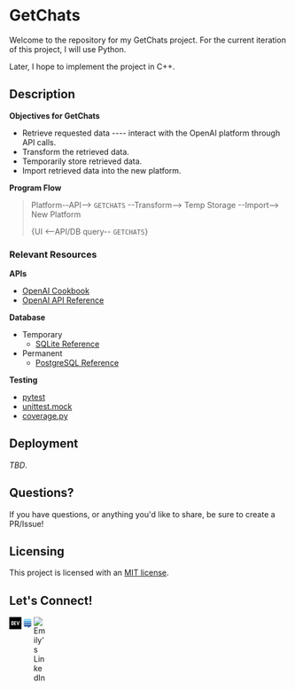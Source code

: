 # GetChats
<html>
<p>
  Welcome to the repository for my GetChats project. For the current iteration of this project, I will use Python. </p>
  <p> Later, I hope to implement the project in C++.
  </p>
  </html>

## Description

**Objectives for GetChats**
  - Retrieve requested data ---- interact with the OpenAI platform through API calls.
  - Transform the retrieved data.
  - Temporarily store retrieved data.
  - Import retrieved data into the new platform.

**Program Flow**
> Platform--API--> `GETCHATS` --Transform--> Temp Storage --Import--> New Platform
>
> {UI <--API/DB query-- `GETCHATS`}

### Relevant Resources
**APIs**
  - [OpenAI Cookbook](https://github.com/openai/openai-cookbook/)
  - [OpenAI API Reference](https://platform.openai.com/docs/api-reference)

**Database**
- Temporary
  - [SQLite Reference](https://www.sqlite.org/docs.html)
- Permanent
  - [PostgreSQL Reference](https://www.postgresql.org/docs/)

**Testing**
- [pytest](https://docs.pytest.org/en/7.1.x/contents.html) 
- [unittest.mock](https://docs.python.org/3/library/unittest.mock.html)
- [coverage.py](https://pypi.org/project/coverage/)

## Deployment
_TBD_.

## Questions?
If you have questions, or anything you'd like to share, be sure to create a PR/Issue!

## Licensing
This project is licensed with an [MIT license](https://github.com/bit-bangin/GetChats/blob/d98514088b228e5c6fa45bede8b47f0adbaea91a/LICENSE). 

## Let's Connect!
<html>
<a href="https://dev.to/bitbanging">
  <img align="left" alt="Emily | DEV" width="22px" src="https://github.com/bit-bangin/.github/blob/213d2e11f821a71be9bf84ea674a3651caf48643/DEVlogo.svg" />
</a>

<a href="https://stackexchange.com/users/23465724/the-real-bit-bangin">
  <img align="left" alt="Connect on Stack Exchange" width="22px" src="https://github.com/bit-bangin/.github/blob/fb09c56e1ba7d210b704aef4efd245c646fdc4d2/stackExchangeLogo.svg" />
</a>

<a href="https://www.linkedin.com/in/emilycabaniss/">
  <img align="left" alt="Emily's LinkedIn" width="22px" src="https://raw.githubusercontent.com/peterthehan/peterthehan/master/assets/linkedin.svg" />
</a>
<br/>
</html>

